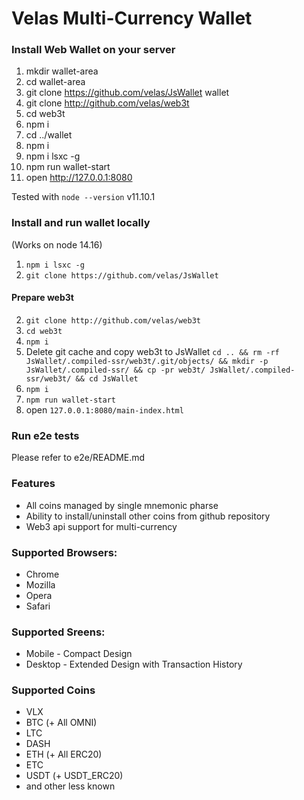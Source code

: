 # Velas Multi-Currency Wallet



### Install Web Wallet on your server

1. mkdir wallet-area
2. cd wallet-area
1. git clone https://github.com/velas/JsWallet wallet
2. git clone http://github.com/velas/web3t
3. cd web3t
4. npm i 
5. cd ../wallet
6. npm i 
7. npm i lsxc -g
7. npm run wallet-start
8. open http://127.0.0.1:8080

Tested with `node --version` v11.10.1


### Install and run wallet locally
(Works on node 14.16)
1. `npm i lsxc -g`
2. `git clone https://github.com/velas/JsWallet`
#### Prepare web3t
2. `git clone http://github.com/velas/web3t`
3. `cd web3t`
4. `npm i`
5. Delete git cache and copy web3t to JsWallet
   `cd .. && rm -rf JsWallet/.compiled-ssr/web3t/.git/objects/ && mkdir -p JsWallet/.compiled-ssr/ && cp -pr web3t/ JsWallet/.compiled-ssr/web3t/ && cd JsWallet`
6. `npm i`
7. `npm run wallet-start`
8. open `127.0.0.1:8080/main-index.html`


### Run e2e tests
Please refer to e2e/README.md

### Features

* All coins managed by single mnemonic pharse
* Ability to install/uninstall other coins from github repository
* Web3 api support for multi-currency

### Supported Browsers:

* Chrome
* Mozilla 
* Opera
* Safari

### Supported Sreens: 

* Mobile - Compact Design
* Desktop - Extended Design with Transaction History 

### Supported Coins

* VLX
* BTC (+ All OMNI)
* LTC
* DASH
* ETH (+ All ERC20)
* ETC
* USDT (+ USDT_ERC20)
* and other less known
